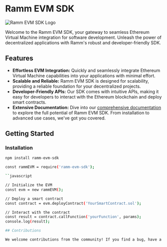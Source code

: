 
# Ramm EVM SDK

![Ramm EVM SDK Logo](https://www.google.com/imgres?imgurl=https%3A%2F%2Fzora.co%2Fapi%2Fthumbnail%2F1%2F0x37fb80ef28008704288087831464058a4a3940ae&tbnid=utKA2XKWwziKpM&vet=12ahUKEwirirHpluWDAxVbqycCHfEpBcUQMygpegUIARC6AQ..i&imgrefurl=https%3A%2F%2Fzora.co%2Fcollect%2Feth%3A0x37fb80ef28008704288087831464058a4a3940ae&docid=J4bIKTvP2zAOUM&w=500&h=500&q=evm%20logo&ved=2ahUKEwirirHpluWDAxVbqycCHfEpBcUQMygpegUIARC6AQ)

Welcome to the Ramm EVM SDK, your gateway to seamless Ethereum Virtual Machine integration for software development. Unleash the power of decentralized applications with Ramm's robust and developer-friendly SDK.

## Features

- **Effortless EVM Integration:** Quickly and seamlessly integrate Ethereum Virtual Machine capabilities into your applications with minimal effort.
- **Scalable and Reliable:** Ramm EVM SDK is designed for scalability, providing a reliable foundation for your decentralized projects.
- **Developer-Friendly APIs:** Our SDK comes with intuitive APIs, making it easy for developers to interact with the Ethereum blockchain and deploy smart contracts.
- **Extensive Documentation:** Dive into our [comprehensive documentation](aldrinlabs.com/) to explore the full potential of Ramm EVM SDK. From installation to advanced use cases, we've got you covered.

## Getting Started

### Installation

```bash
npm install ramm-evm-sdk

const rammEVM = require('ramm-evm-sdk');

``javascript

// Initialize the EVM
const evm = new rammEVM();

// Deploy a smart contract
const contract = evm.deployContract('YourSmartContract.sol');

// Interact with the contract
const result = contract.callFunction('yourFunction', params);
console.log(result);

## Contributions

We welcome contributions from the community! If you find a bug, have a feature request, raise an issue or submit a pull request.

